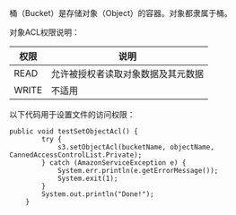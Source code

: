 桶（Bucket）是存储对象（Object）的容器。对象都隶属于桶。

对象ACL权限说明：

| 权限  | 说明                               |
| ----- | ---------------------------------- |
| READ  | 允许被授权者读取对象数据及其元数据 |
| WRITE | 不适用                             |



以下代码用于设置文件的访问权限：

```language-java
public void testSetObjectAcl() {
        try {
            s3.setObjectAcl(bucketName, objectName, CannedAccessControlList.Private);
        } catch (AmazonServiceException e) {
            System.err.println(e.getErrorMessage());
            System.exit(1);
        }
        System.out.println("Done!");
    }
```






